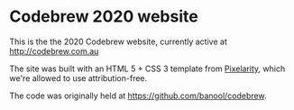 # Codebrew 2020 website

This is the the 2020 Codebrew website, currently active at http://codebrew.com.au

The site was built with an HTML 5 + CSS 3 template from [Pixelarity](https://pixelarity.com), which
we're allowed to use attribution-free.

The code was originally held at https://github.com/banool/codebrew.
